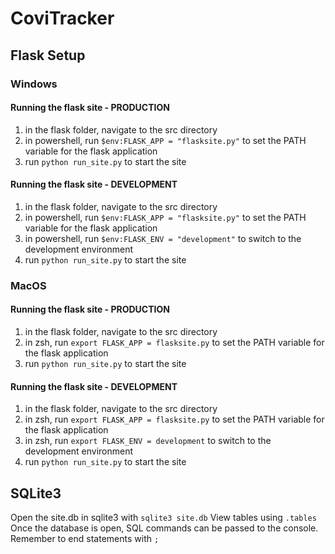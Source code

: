 # CoviTracker

## Flask Setup

### Windows

#### Running the flask site - PRODUCTION

1. in the flask folder, navigate to the src directory
2. in powershell, run `$env:FLASK_APP = "flasksite.py"` to set the PATH variable for the flask application
3. run `python run_site.py` to start the site

#### Running the flask site - DEVELOPMENT

1. in the flask folder, navigate to the src directory
2. in powershell, run `$env:FLASK_APP = "flasksite.py"` to set the PATH variable for the flask application
3. in powershell, run `$env:FLASK_ENV = "development"` to switch to the development environment
4. run `python run_site.py` to start the site

### MacOS

#### Running the flask site - PRODUCTION

1. in the flask folder, navigate to the src directory
2. in zsh, run `export FLASK_APP = flasksite.py` to set the PATH variable for the flask application
3. run `python run_site.py` to start the site

#### Running the flask site - DEVELOPMENT

1. in the flask folder, navigate to the src directory
2. in zsh, run `export FLASK_APP = flasksite.py` to set the PATH variable for the flask application
3. in zsh, run `export FLASK_ENV = development` to switch to the development environment
4. run `python run_site.py` to start the site

## SQLite3

Open the site.db in sqlite3 with `sqlite3 site.db`
View tables using `.tables`
Once the database is open, SQL commands can be passed to the console. Remember to end statements with `;`
